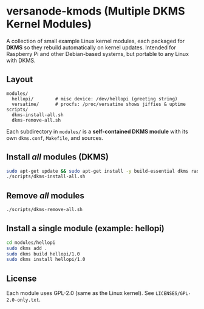 # versanode-kmods (Multiple DKMS Kernel Modules)

A collection of small example Linux kernel modules, each packaged for **DKMS** so they rebuild automatically on kernel updates.
Intended for Raspberry Pi and other Debian-based systems, but portable to any Linux with DKMS.

## Layout
```
modules/
  hellopi/        # misc device: /dev/hellopi (greeting string)
  versatime/      # procfs: /proc/versatime shows jiffies & uptime
scripts/
  dkms-install-all.sh
  dkms-remove-all.sh
```

Each subdirectory in `modules/` is a **self-contained DKMS module** with its own `dkms.conf`, `Makefile`, and sources.

## Install *all* modules (DKMS)
```bash
sudo apt-get update && sudo apt-get install -y build-essential dkms raspberrypi-kernel-headers
./scripts/dkms-install-all.sh
```

## Remove *all* modules
```bash
./scripts/dkms-remove-all.sh
```

## Install a single module (example: hellopi)
```bash
cd modules/hellopi
sudo dkms add .
sudo dkms build hellopi/1.0
sudo dkms install hellopi/1.0
```

## License
Each module uses GPL-2.0 (same as the Linux kernel). See `LICENSES/GPL-2.0-only.txt`.
